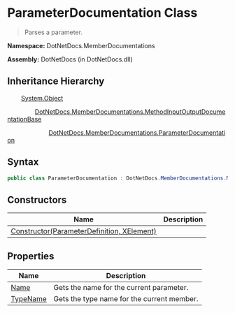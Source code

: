 # ParameterDocumentation Class
> Parses a parameter.

**Namespace:** DotNetDocs.MemberDocumentations

**Assembly:** DotNetDocs (in DotNetDocs.dll)
## Inheritance Hierarchy
&nbsp;&nbsp;&nbsp;&nbsp;&nbsp;&nbsp;&nbsp;&nbsp;[System.Object](https://www.google.com/search?q=System.Object&btnI=)

&nbsp;&nbsp;&nbsp;&nbsp;&nbsp;&nbsp;&nbsp;&nbsp;&nbsp;&nbsp;&nbsp;&nbsp;&nbsp;&nbsp;&nbsp;&nbsp;[DotNetDocs.MemberDocumentations.MethodInputOutputDocumentationBase](/docs/DotNetDocs/MemberDocumentations/MethodInputOutputDocumentationBase.md)

&nbsp;&nbsp;&nbsp;&nbsp;&nbsp;&nbsp;&nbsp;&nbsp;&nbsp;&nbsp;&nbsp;&nbsp;&nbsp;&nbsp;&nbsp;&nbsp;&nbsp;&nbsp;&nbsp;&nbsp;&nbsp;&nbsp;&nbsp;&nbsp;[DotNetDocs.MemberDocumentations.ParameterDocumentation](/docs/DotNetDocs/MemberDocumentations/ParameterDocumentation.md)

## Syntax
```csharp
public class ParameterDocumentation : DotNetDocs.MemberDocumentations.MethodInputOutputDocumentationBase
```
## Constructors
|Name|Description|
|---|---|
|[Constructor(ParameterDefinition, XElement)](/docs/DotNetDocs/MemberDocumentations/ParameterDocumentation/Constructors/Constructor_ParameterDefinition%2c%20XElement_.md)||
## Properties
|Name|Description|
|---|---|
|[Name](/docs/DotNetDocs/MemberDocumentations/ParameterDocumentation/Properties/Name.md)|Gets the name for the current parameter.|
|[TypeName](/docs/DotNetDocs/MemberDocumentations/ParameterDocumentation/Properties/TypeName.md)|Gets the type name for the current member.|
